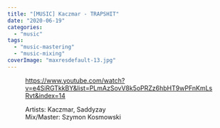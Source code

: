 ```yaml
---
title: "[MUSIC] Kaczmar - TRAPSHIT"
date: "2020-06-19"
categories: 
  - "music"
tags: 
  - "music-mastering"
  - "music-mixing"
coverImage: "maxresdefault-13.jpg"
---
```


<figure>

https://www.youtube.com/watch?v=e4SiRGTkkBY&list=PLmAzSovV8k5oPRZz6hbHT9wPFnKmLsRvt&index=14

<figcaption>

Artists: Kaczmar, Saddyzay  
Mix/Master: Szymon Kosmowski

</figcaption>



</figure>
